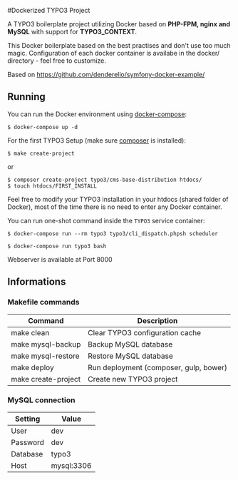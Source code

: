 #Dockerized TYPO3 Project

A TYPO3 boilerplate project utilizing Docker based on **PHP-FPM, nginx and MySQL** with support for **TYPO3_CONTEXT**.

This Docker boilerplate based on the best practises and don't use too much magic.
Configuration of each docker container is availabe in the docker/ directory - feel free to customize.

Based on https://github.com/denderello/symfony-docker-example/

## Running

You can run the Docker environment using [docker-compose](https://github.com/docker/compose):

    $ docker-compose up -d

For the first TYPO3 Setup (make sure [composer](https://getcomposer.org/) is installed):

    $ make create-project

or

    $ composer create-project typo3/cms-base-distribution htdocs/
    $ touch htdocs/FIRST_INSTALL

Feel free to modify your TYPO3 installation in your htdocs (shared folder of Docker), most of the time there is no need to enter any Docker container.

You can run one-shot command inside the `TYPO3` service container:

    $ docker-compose run --rm typo3 typo3/cli_dispatch.phpsh scheduler

    $ docker-compose run typo3 bash

Webserver is available at Port 8000

## Informations

### Makefile commands

Command                | Description
---------------------- | -------------------------------
make clean             | Clear TYPO3 configuration cache
make mysql-backup      | Backup MySQL database
make mysql-restore     | Restore MySQL database
make deploy            | Run deployment (composer, gulp, bower)
make create-project    | Create new TYPO3 project

### MySQL connection

Setting       | Value
------------- | -------------
User          | dev
Password      | dev
Database      | typo3
Host          | mysql:3306

